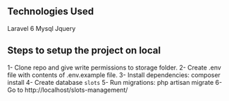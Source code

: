 ## Technologies Used
Laravel 6
Mysql
Jquery

## Steps to setup the project on local
1- Clone repo and give write permissions to storage folder.
2- Create .env file with contents of .env.example file.
3- Install dependencies: composer install
4- Create database `slots`
5- Run migrations: php artisan migrate
6- Go to http://localhost/slots-management/